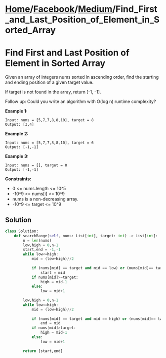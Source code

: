 # [Home](./../..)/[Facebook](./..)/[Medium](./)/Find_First_and_Last_Position_of_Element_in_Sorted_Array
<h1>Find First and Last Position of Element in Sorted Array</h1>

<p>
Given an array of integers nums sorted in ascending order, find the starting and ending position of a given target value.

If target is not found in the array, return [-1, -1].

Follow up: Could you write an algorithm with O(log n) runtime complexity?

</p>

<b>Example 1:</b>

    Input: nums = [5,7,7,8,8,10], target = 8
    Output: [3,4]
    
<b>Example 2:</b>

    Input: nums = [5,7,7,8,8,10], target = 6
    Output: [-1,-1]
    
<b>Example 3:</b>

    Input: nums = [], target = 0
    Output: [-1,-1]

<b>Constraints:</b>

- 0 <= nums.length <= 10^5
- -10^9 <= nums[i] <= 10^9
- nums is a non-decreasing array.
- -10^9 <= target <= 10^9

<h2>Solution</h2>

```python
class Solution:
    def searchRange(self, nums: List[int], target: int) -> List[int]:
        n = len(nums)
        low,high = 0,n-1
        start,end = -1,-1
        while low<=high:
            mid = (low+high)//2
            
            if (nums[mid] == target and mid == low) or (nums[mid]== target and nums[mid-1]< target):
                start = mid
            if nums[mid]>=target:
                high = mid-1
            else:
                low = mid+1
        
        low,high = 0,n-1
        while low<=high:
            mid = (low+high)//2
            
            if (nums[mid] == target and mid == high) or (nums[mid]== target and nums[mid+1] > target):
                end = mid
            if nums[mid]>target:
                high = mid-1
            else:
                low = mid+1
        
        return [start,end]
```
